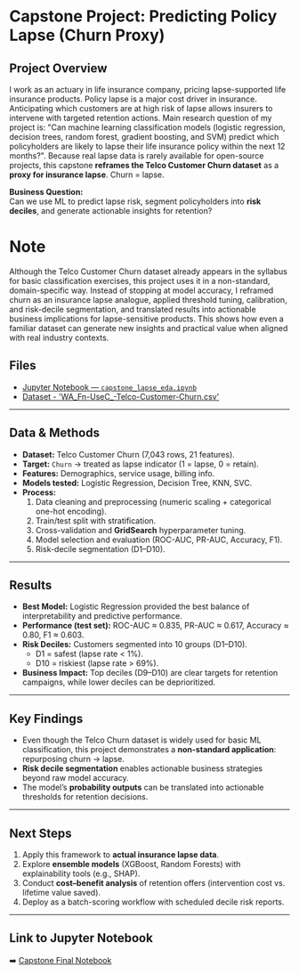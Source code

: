 # Capstone Project: Predicting Policy Lapse (Churn Proxy)

## Project Overview
I work as an actuary in life insurance company, pricing lapse-supported life insurance products. Policy lapse is a major cost driver in insurance. Anticipating which customers are at high risk of lapse allows insurers to intervene with targeted retention actions.  Main research question of my project is: "Can machine learning classification models (logistic regression, decision trees, random forest, gradient boosting, and SVM) predict which policyholders are likely to lapse their life insurance policy within the next 12 months?". Because real lapse data is rarely available for open-source projects, this capstone **reframes the Telco Customer Churn dataset** as a **proxy for insurance lapse**. Churn = lapse.

**Business Question:**  
Can we use ML to predict lapse risk, segment policyholders into **risk deciles**, and generate actionable insights for retention?

# Note
Although the Telco Customer Churn dataset already appears in the syllabus for basic classification exercises, this project uses it in a non-standard, domain-specific way. Instead of stopping at model accuracy, I reframed churn as an insurance lapse analogue, applied threshold tuning, calibration, and risk-decile segmentation, and translated results into actionable business implications for lapse-sensitive products. This shows how even a familiar dataset can generate new insights and practical value when aligned with real industry contexts.

## Files

- [Jupyter Notebook — `capstone_lapse_eda.ipynb`](capstone_lapse_eda.ipynb)
- [Dataset - 'WA_Fn-UseC_-Telco-Customer-Churn.csv'](WA_Fn-UseC_-Telco-Customer-Churn.csv)

---

## Data & Methods
- **Dataset:** Telco Customer Churn (7,043 rows, 21 features).  
- **Target:** `Churn` → treated as lapse indicator (1 = lapse, 0 = retain).  
- **Features:** Demographics, service usage, billing info.  
- **Models tested:** Logistic Regression, Decision Tree, KNN, SVC.  
- **Process:**  
  1. Data cleaning and preprocessing (numeric scaling + categorical one-hot encoding).  
  2. Train/test split with stratification.  
  3. Cross-validation and **GridSearch** hyperparameter tuning.  
  4. Model selection and evaluation (ROC-AUC, PR-AUC, Accuracy, F1).  
  5. Risk-decile segmentation (D1–D10).  

---

## Results
- **Best Model:** Logistic Regression provided the best balance of interpretability and predictive performance.  
- **Performance (test set):** ROC-AUC ≈ 0.835, PR-AUC ≈ 0.617, Accuracy ≈ 0.80, F1 ≈ 0.603.  
- **Risk Deciles:** Customers segmented into 10 groups (D1–D10).  
  - D1 = safest (lapse rate < 1%).  
  - D10 = riskiest (lapse rate > 69%).  
- **Business Impact:** Top deciles (D9–D10) are clear targets for retention campaigns, while lower deciles can be deprioritized.  

---

## Key Findings
- Even though the Telco Churn dataset is widely used for basic ML classification, this project demonstrates a **non-standard application**: repurposing churn → lapse.  
- **Risk decile segmentation** enables actionable business strategies beyond raw model accuracy.  
- The model’s **probability outputs** can be translated into actionable thresholds for retention decisions.  

---

## Next Steps
1. Apply this framework to **actual insurance lapse data**.  
2. Explore **ensemble models** (XGBoost, Random Forests) with explainability tools (e.g., SHAP).  
3. Conduct **cost–benefit analysis** of retention offers (intervention cost vs. lifetime value saved).  
4. Deploy as a batch-scoring workflow with scheduled decile risk reports.  

---

## Link to Jupyter Notebook
➡️ [Capstone Final Notebook](notebooks/capstone_lapse_final.ipynb)
